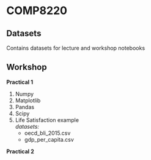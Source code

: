 # COMP8220
## Datasets
Contains datasets for lecture and workshop notebooks

## Workshop
__Practical 1__
1. Numpy
2. Matplotlib
3. Pandas
4. Scipy
5. Life Satisfaction example<br/>
   _datasets:_
    * oecd_bli_2015.csv
    * gdp_per_capita.csv
    
 __Practical 2__
